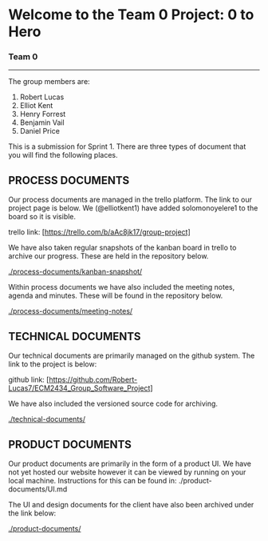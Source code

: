 # Welcome to the Team 0 Project: 0 to Hero

### Team 0
___

The group members are:

1. Robert Lucas
2. Elliot Kent 
3. Henry Forrest
4. Benjamin Vail
5. Daniel Price 


This is a submission for Sprint 1. There are three types of document that you will find the following places.

## PROCESS DOCUMENTS
Our process documents are managed in the trello platform. The link to our project page is below. We (@elliotkent1) have added solomonoyelere1 to the board so it is visible.

trello link: [https://trello.com/b/aAc8jk17/group-project]

We have also taken regular snapshots of the kanban board in trello to archive our progress. These are held in the repository below.

[./process-documents/kanban-snapshot/](./process-documents/kanban-snapshot/)

Within process documents we have also included the meeting notes, agenda and minutes. These will be found in the repository below.

[./process-documents/meeting-notes/](./process-documents/meeting-notes/)



## TECHNICAL DOCUMENTS
Our technical documents are primarily managed on the github system. The link to the project is below:

github link: [https://github.com/Robert-Lucas7/ECM2434_Group_Software_Project] 

We have also included the versioned source code for archiving.

[./technical-documents/](./technical-documents/)


## PRODUCT DOCUMENTS
Our product documents are primarily in the form of a product UI. We have not yet hosted our website however it can be viewed by running on your local machine. Instructions for this can be found in: ./product-documents/UI.md 


The UI and design documents for the client have also been archived under the link below:

[./product-documents/](./product-documents/)
